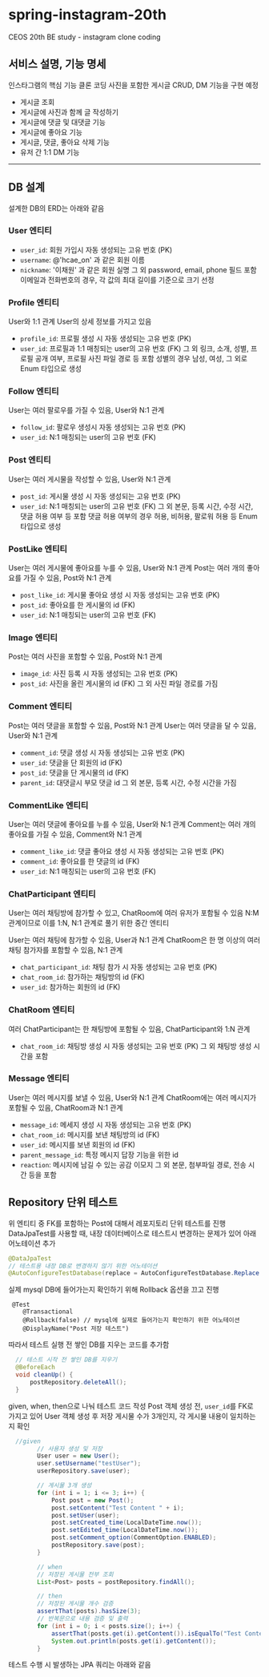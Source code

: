 # spring-instagram-20th

CEOS 20th BE study - instagram clone coding

## 서비스 설명, 기능 명세

인스타그램의 핵심 기능 클론 코딩
사진을 포함한 게시글 CRUD, DM 기능을 구현 예정

- 게시글 조회
- 게시글에 사진과 함께 글 작성하기
- 게시글에 댓글 및 대댓글 기능
- 게시글에 좋아요 기능
- 게시글, 댓글, 좋아요 삭제 기능
- 유저 간 1:1 DM 기능

---

## DB 설계

설계한 DB의 ERD는 아래와 같음

### User 엔티티

- `user_id`: 회원 가입시 자동 생성되는 고유 번호 (PK)
- `username`: @'hcae_on' 과 같은 회원 이름
- `nickname`: '이채원' 과 같은 회원 실명
  그 외 password, email, phone 필드 포함
  이메일과 전화번호의 경우, 각 값의 최대 길이를 기준으로 크기 선정

### Profile 엔티티

User와 1:1 관계
User의 상세 정보를 가지고 있음

- `profile_id`: 프로필 생성 시 자동 생성되는 고유 번호 (PK)
- `user_id`: 프로필과 1:1 매칭되는 user의 고유 번호 (FK)
  그 외 링크, 소개, 성별, 프로필 공개 여부, 프로필 사진 파일 경로 등 포함
  성별의 경우 남성, 여성, 그 외로 Enum 타입으로 생성

### Follow 엔티티

User는 여러 팔로우를 가질 수 있음, User와 N:1 관계

- `follow_id`: 팔로우 생성시 자동 생성되는 고유 번호 (PK)
- `user_id`: N:1 매칭되는 user의 고유 번호 (FK)

### Post 엔티티

User는 여러 게시물을 작성할 수 있음, User와 N:1 관계

- `post_id`: 게시물 생성 시 자동 생성되는 고유 번호 (PK)
- `user_id`: N:1 매칭되는 user의 고유 번호 (FK)
  그 외 본문, 등록 시간, 수정 시간, 댓글 허용 여부 등 포함
  댓글 허용 여부의 경우 허용, 비허용, 팔로워 허용 등 Enum 타입으로 생성

### PostLike 엔티티

User는 여러 게시물에 좋아요를 누를 수 있음, User와 N:1 관계
Post는 여러 개의 좋아요를 가질 수 있음, Post와 N:1 관계

- `post_like_id`: 게시물 좋아요 생성 시 자동 생성되는 고유 번호 (PK)
- `post_id`: 좋아요를 한 게시물의 id (FK)
- `user_id`: N:1 매칭되는 user의 고유 번호 (FK)

### Image 엔티티

Post는 여러 사진을 포함할 수 있음, Post와 N:1 관계

- `image_id`: 사진 등록 시 자동 생성되는 고유 번호 (PK)
- `post_id`: 사진을 올린 게시물의 id (FK)
  그 외 사진 파일 경로를 가짐

### Comment 엔티티

Post는 여러 댓글을 포함할 수 있음, Post와 N:1 관계
User는 여러 댓글을 달 수 있음, User와 N:1 관계

- `comment_id`: 댓글 생성 시 자동 생성되는 고유 번호 (PK)
- `user_id`: 댓글을 단 회원의 id (FK)
- `post_id`: 댓글을 단 게시물의 id (FK)
- `parent_id`: 대댓글시 부모 댓글 id
  그 외 본문, 등록 시간, 수정 시간을 가짐

### CommentLike 엔티티

User는 여러 댓글에 좋아요를 누를 수 있음, User와 N:1 관계
Comment는 여러 개의 좋아요를 가질 수 있음, Comment와 N:1 관계

- `comment_like_id`: 댓글 좋아요 생성 시 자동 생성되는 고유 번호 (PK)
- `comment_id`: 좋아요를 한 댓글의 id (FK)
- `user_id`: N:1 매칭되는 user의 고유 번호 (FK)

### ChatParticipant 엔티티

User는 여러 채팅방에 참가할 수 있고, ChatRoom에 여러 유저가 포함될 수 있음
N:M 관계이므로 이를 1:N, N:1 관계로 풀기 위한 중간 엔티티

User는 여러 채팅에 참가할 수 있음, User과 N:1 관계
ChatRoom은 한 명 이상의 여러 채팅 참가자를 포함할 수 있음, N:1 관계

- `chat_participant_id`: 채팅 참가 시 자동 생성되는 고유 번호 (PK)
- `chat_room_id`: 참가하는 채팅방의 id (FK)
- `user_id`: 참가하는 회원의 id (FK)

### ChatRoom 엔티티

여러 ChatParticipant는 한 채팅방에 포함될 수 있음, ChatParticipant와 1:N 관계

- `chat_room_id`: 채팅방 생성 시 자동 생성되는 고유 번호 (PK)
  그 외 채팅방 생성 시간을 포함

### Message 엔티티

User는 여러 메시지를 보낼 수 있음, User와 N:1 관계
ChatRoom에는 여러 메시지가 포함될 수 있음, ChatRoom과 N:1 관계

- `message_id`: 메세지 생성 시 자동 생성되는 고유 번호 (PK)
- `chat_room_id`: 메시지를 보낸 채팅방의 id (FK)
- `user_id`: 메시지를 보낸 회원의 id (FK)
- `parent_message_id`: 특정 메시지 답장 기능을 위한 id
- `reaction`: 메시지에 남길 수 있는 공감 이모지
  그 외 본문, 첨부파일 경로, 전송 시간 등을 포함

## Repository 단위 테스트

위 엔티티 중 FK를 포함하는 Post에 대해서 레포지토리 단위 테스트를 진행
DataJpaTest를 사용할 때, 내장 데이터베이스로 테스트시 변경하는 문제가 있어 아래 어노테이션 추가

```java
@DataJpaTest
// 테스트용 내장 DB로 변경하지 않기 위한 어노테이션
@AutoConfigureTestDatabase(replace = AutoConfigureTestDatabase.Replace.NONE)
```

실제 mysql DB에 들어가는지 확인하기 위해 Rollback 옵션을 끄고 진행

```
 @Test
    @Transactional
    @Rollback(false) // mysql에 실제로 들어가는지 확인하기 위한 어노테이션
    @DisplayName("Post 저장 테스트")
```

따라서 테스트 실행 전 쌓인 DB를 지우는 코드를 추가함

```java
  // 테스트 시작 전 쌓인 DB를 지우기
  @BeforeEach
  void cleanUp() {
      postRepository.deleteAll();
  }
```

given, when, then으로 나눠 테스트 코드 작성
Post 객체 생성 전, `user_id`를 FK로 가지고 있어 User 객체 생성 후 저장
게시물 수가 3개인지, 각 게시물 내용이 일치하는지 확인

```java
  //given
        // 사용자 생성 및 저장
        User user = new User();
        user.setUsername("testUser");
        userRepository.save(user);

        // 게시물 3개 생성
        for (int i = 1; i <= 3; i++) {
            Post post = new Post();
            post.setContent("Test Content " + i);
            post.setUser(user);
            post.setCreated_time(LocalDateTime.now());
            post.setEdited_time(LocalDateTime.now());
            post.setComment_option(CommentOption.ENABLED);
            postRepository.save(post);
        }

        // when
        // 저장된 게시물 전부 조회
        List<Post> posts = postRepository.findAll();

        // then
        // 저장된 게시물 개수 검증
        assertThat(posts).hasSize(3);
        // 반복문으로 내용 검증 및 출력
        for (int i = 0; i < posts.size(); i++) {
            assertThat(posts.get(i).getContent()).isEqualTo("Test Content " + (i + 1));
            System.out.println(posts.get(i).getContent());
        }
```

테스트 수행 시 발생하는 JPA 쿼리는 아래와 같음
